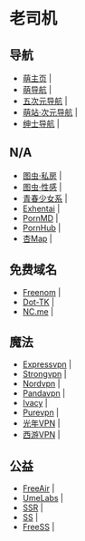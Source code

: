 # 老司机

## 导航

- [萌主页](http://moe.hao123.com/) | 
- [萌导航](https://www.moe123.net/) | 
- [五次元导航](http://www.5cyuan.com/) | 
- [萌站·次元导航](http://moe321.com/) | 
- [绅士导航](https://www.gal123.com/) | 

## N/A

- [图虫·私房](https://tuchong.com/tags/%E7%A7%81%E6%88%BF/) | 
- [图虫·性感](https://tuchong.com/tags/%E6%80%A7%E6%84%9F/) | 
- [青春少女系](https://nirrimi.com/) | 
- [Exhentai](https://exhentai.space/) | 
- [PornMD](https://pornmd.com/) | 
- [PornHub](https://pornhub.com/) | 
- [杏Map](https://xx-map.com/) | 

## 免费域名

- [Freenom](https://www.freenom.com/) | 
- [Dot-TK](http://www.dot.tk/) | 
- [NC.me](https://nc.me/) | 

## 魔法

- [Expressvpn](https://www.expressvpn.com/) | 
- [Strongvpn](https://strongvpn.com/) | 
- [Nordvpn](https://nordvpn.com/) | 
- [Pandavpn](https://pandavpnpro.com/) | 
- [Ivacy](https://www.ivacy.com/) | 
- [Purevpn](https://www.purevpn.com) | 
- [光年VPN](https://lightyearapp.live/) | 
- [西游VPN](https://xiyou4you.us/r/?s=19497224) | 

## 公益

- [FreeAir](http://tr1.freeair888.club/) | 
- [UmeLabs](https://github.com/UmeLabs/node.umelabs.dev) | 
- [SSR](https://lncn.org/) | 
- [SS](https://my.ishadowx.biz/) | 
- [FreeSS](https://free-ss.site/) | 